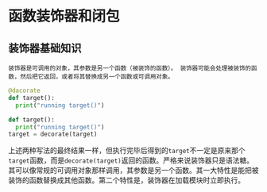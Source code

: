 # 函数装饰器和闭包

## 装饰器基础知识

	装饰器是可调用的对象，其参数是另一个函数（被装饰的函数）。 装饰器可能会处理被装饰的函数，然后把它返回，或者将其替换成另一个函数或可调用对象。

```python
@dacorate
def target():
  print("running target()")
```

```python
def target():
  print("running target()")
target = decorate(target)
```

​	上述两种写法的最终结果一样，但执行完毕后得到的`target`不一定是原来那个`target`函数，而是`decorate(target)`返回的函数。严格来说装饰器只是语法糖。其可以像常规的可调用对象那样调用，其参数是另一个函数。其一大特性是能把被装饰的函数替换成其他函数。第二个特性是，装饰器在加载模块时立即执行。